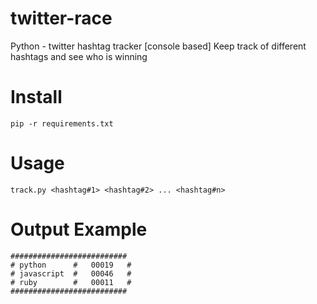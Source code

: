# twitter-race
Python - twitter hashtag tracker [console based]
Keep track of different hashtags and see who is winning

# Install

`pip -r requirements.txt`

# Usage
`track.py <hashtag#1> <hashtag#2> ... <hashtag#n>`

# Output Example
```
##########################
# python      #   00019   #
# javascript  #   00046   #
# ruby        #   00011   #
##########################
```

